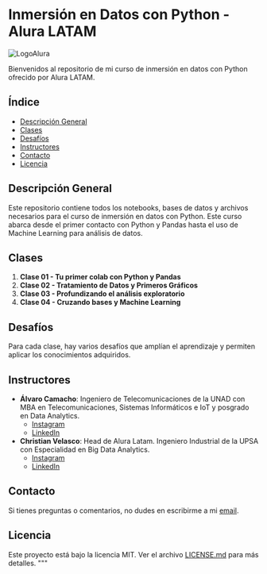# Inmersión en Datos con Python - Alura LATAM

![LogoAlura](https://www.aluracursos.com/assets/img/imersoes/alura-latam-logo.1686744883.png) 

Bienvenidos al repositorio de mi curso de inmersión en datos con Python ofrecido por Alura LATAM.

## Índice

- [Descripción General](#descripción-general)
- [Clases](#clases)
- [Desafíos](#desafíos)
- [Instructores](#instructores)
- [Contacto](#contacto)
- [Licencia](#licencia)

## Descripción General

Este repositorio contiene todos los notebooks, bases de datos y archivos necesarios para el curso de inmersión en datos con Python. Este curso abarca desde el primer contacto con Python y Pandas hasta el uso de Machine Learning para análisis de datos.

## Clases

1. **Clase 01 - Tu primer colab con Python y Pandas**
2. **Clase 02 - Tratamiento de Datos y Primeros Gráficos**
3. **Clase 03 - Profundizando el análisis exploratorio**
4. **Clase 04 - Cruzando bases y Machine Learning**

## Desafíos

Para cada clase, hay varios desafíos que amplían el aprendizaje y permiten aplicar los conocimientos adquiridos.

## Instructores

- **Álvaro Camacho**: Ingeniero de Telecomunicaciones de la UNAD con MBA en Telecomunicaciones, Sistemas Informáticos e IoT y posgrado en Data Analytics.
    - [Instagram](https://www.instagram.com/ahcamachod/)
    - [LinkedIn](https://www.linkedin.com/in/ahcamachod/)
- **Christian Velasco**: Head de Alura Latam. Ingeniero Industrial de la UPSA con Especialidad en Big Data Analytics.
    - [Instagram](https://www.instagram.com/christian_pva/)
    - [LinkedIn](https://www.linkedin.com/in/christianpva/)

## Contacto

Si tienes preguntas o comentarios, no dudes en escribirme a mi [email](mailto:contact@thayrov.com).

## Licencia

Este proyecto está bajo la licencia MIT. Ver el archivo [LICENSE.md](LICENSE.md) para más detalles.
"""

